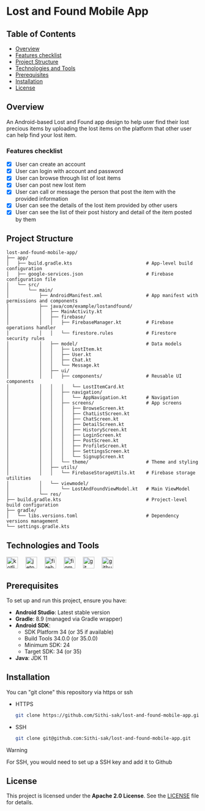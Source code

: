 # Lost and Found Mobile App

## Table of Contents
- [Overview](#overview)
- [Features checklist](#features-checklist)
- [Project Structure](#project-structure)
- [Technologies and Tools](#technologies-and-tools)
- [Prerequisites](#prerequisites)
- [Installation](#installation)
- [License](#license)

## Overview
An Android-based Lost and Found app design to help user find their lost precious items by uploading the lost items on the platform that other user can help find your lost item.

### Features checklist
- [x] User can create an account
- [x] User can login with account and password
- [x] User can browse through list of lost items
- [x] User can post new lost item
- [x] User can call or message the person that post the item with the provided information
- [x] User can see the details of the lost item provided by other users
- [x] User can see the list of their post history and detail of the item posted by them

## Project Structure
```
lost-and-found-mobile-app/
├── app/
│   ├── build.gradle.kts                           # App-level build configuration
│   ├── google-services.json                       # Firebase configuration file
│   └── src/
│       └── main/
│           ├── AndroidManifest.xml                # App manifest with permissions and components
│           ├── java/com/example/lostandfound/   
│           │   ├── MainActivity.kt              
│           │   ├── firebase/
│           │   │   ├── FirebaseManager.kt         # Firebase operations handler
│           │   │   └── firestore.rules            # Firestore security rules
│           │   ├── model/                         # Data models
│           │   │   ├── LostItem.kt              
│           │   │   ├── User.kt                  
│           │   │   ├── Chat.kt                  
│           │   │   └── Message.kt               
│           │   ├── ui/
│           │   │   ├── components/                # Reusable UI components
│           │   │   │   └── LostItemCard.kt      
│           │   │   ├── navigation/
│           │   │   │   └── AppNavigation.kt       # Navigation
│           │   │   ├── screens/                   # App screens
│           │   │   │   ├── BrowseScreen.kt      
│           │   │   │   ├── ChatListScreen.kt
│           │   │   │   ├── ChatScreen.kt
│           │   │   │   ├── DetailScreen.kt
│           │   │   │   ├── HistoryScreen.kt
│           │   │   │   ├── LoginScreen.kt
│           │   │   │   ├── PostScreen.kt
│           │   │   │   ├── ProfileScreen.kt
│           │   │   │   ├── SettingsScreen.kt
│           │   │   │   └── SignupScreen.kt
│           │   │   └── theme/                     # Theme and styling
│           │   ├── utils/
│           │   │   └── FirebaseStorageUtils.kt    # Firebase storage utilities
│           │   └── viewmodel/
│           │       └── LostAndFoundViewModel.kt   # Main ViewModel
│           └── res/                             
├── build.gradle.kts                               # Project-level build configuration
├── gradle/
│   └── libs.versions.toml                         # Dependency versions management
└── settings.gradle.kts                          
```

## Technologies and Tools

<div align="left">
  <img src="https://cdn.jsdelivr.net/gh/devicons/devicon/icons/kotlin/kotlin-original.svg" height="30" alt="kotlin logo"  />
  <img width="12" />
  <img src="https://cdn.jsdelivr.net/gh/devicons/devicon/icons/jetpackcompose/jetpackcompose-original.svg" height="30" alt="jetpackcompose logo"  />
  <img width="12" />
  <img src="https://cdn.jsdelivr.net/gh/devicons/devicon/icons/firebase/firebase-original.svg" height="30" alt="firebase logo"  />
  <img width="12" />
  <img src="https://cdn.jsdelivr.net/gh/devicons/devicon/icons/figma/figma-original.svg" height="30" alt="figma logo"  />
  <img width="12" />
  <img src="https://cdn.jsdelivr.net/gh/devicons/devicon/icons/git/git-original.svg" height="30" alt="git logo"  />
  <img width="12" />
  <img src="https://skillicons.dev/icons?i=github" height="30" alt="github logo"  />
  <img width="12" />
</div>

## Prerequisites

To set up and run this project, ensure you have:

- **Android Studio**: Latest stable version
- **Gradle**: 8.9 (managed via Gradle wrapper)
- **Android SDK**:
    - SDK Platform 34 (or 35 if available)
    - Build Tools 34.0.0 (or 35.0.0)
    - Minimum SDK: 24
    - Target SDK: 34 (or 35)
- **Java**: JDK 11

## Installation
You can "git clone" this repository via https or ssh
* HTTPS
  ```sh
  git clone https://github.com/Sithi-sak/lost-and-found-mobile-app.git
  ```
* SSH
  ```sh
  git clone git@github.com:Sithi-sak/lost-and-found-mobile-app.git
  ```

> [!WARNING]
> For SSH, you would need to set up a SSH key and add it to Github

## License
This project is licensed under the **Apache 2.0 License**. See the [LICENSE](LICENSE) file for details.
